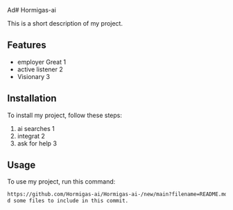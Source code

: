 Ad# Hormigas-ai 

This is a short description of my project.

## Features

- employer Great 1
- active listener 2
- Visionary 3

## Installation

To install my project, follow these steps:

1. ai searches 1
2. integrat 2
3. ask for help 3

## Usage

To use my project, run this command:

```bash
https://github.com/Hormigas-ai/Hormigas-ai-/new/main?filename=README.mdpython my_project.py
d some files to include in this commit. 
